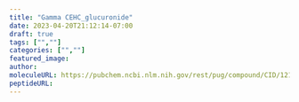 ```yaml
---
title: "Gamma CEHC_glucuronide"
date: 2023-04-20T21:12:14-07:00
draft: true
tags: ["",""]
categories: ["",""]
featured_image: 
author: 
moleculeURL: https://pubchem.ncbi.nlm.nih.gov/rest/pug/compound/CID/121596235/record/SDF/?record_type=3d&response_type=display
peptideURL:
---
```

